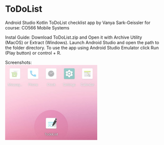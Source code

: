 # ToDoList
Android Studio Kotlin ToDoList checklist app
by 
Vanya Sark-Geissler for course: CO566 Mobile Systems

Instal Guide:
Download ToDoList.zip and Open it with Archive Utility (MacOS) or Extract (Windows). Launch Android Studio and open the path to the folder directory. To use the app using Android Studio Emulator click Run (Play button) or control + R.

Screenshots:
<br>
<img src=https://github.com/wber/ToDoList/blob/main/Screenshot-Favicon.jpg width=300px/>
